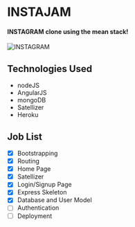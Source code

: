 INSTAJAM
=======================

#### INSTAGRAM clone using the mean stack!

![INSTAGRAM](http://i0.wp.com/alexandriasmallbusiness.com/wp-content/uploads/2014/07/instagram-small-business.png)

## Technologies Used

- nodeJS
- AngularJS
- mongoDB
- Satellizer
- Heroku

## Job List

- [x] Bootstrapping
- [x]	Routing
- [x]	Home Page
- [x]	Satellizer
- [x] Login/Signup Page
- [x] Express Skeleton
- [x] Database and User Model
- [ ] Authentication
- [ ] Deployment